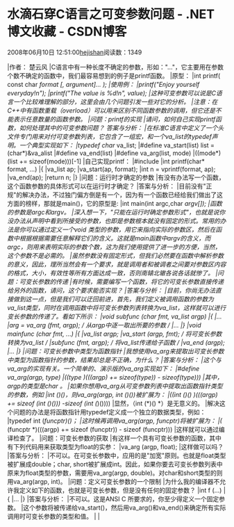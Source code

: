 
# 水滴石穿C语言之可变参数问题 - .NET博文收藏 - CSDN博客


2008年06月10日 12:51:00[hejishan](https://me.csdn.net/hejishan)阅读数：1349


|作者： 楚云风
|C语言中有一种长度不确定的参数，形如："…"，它主要用在参数个数不确定的函数中，我们最容易想到的例子是printf函数。
|原型：
|int printf( const char *format [, argument]... );
|使用例：
|printf("Enjoy yourself everyday!n");
|printf("The value is %d!n", value);
|这种可变参数可以说是C语言一个比较难理解的部分，这里会由几个问题引发一些对它的分析。
|注意：在C++中有函数重载（overload）可以用来区别不同函数参数的调用，但它还是不能表示任意数量的函数参数。
|问题：printf的实现
|请问，如何自己实现printf函数，如何处理其中的可变参数问题？ 答案与分析：
|在标准C语言中定义了一个头文件专门用来对付可变参数列表，它包含了一组宏，和一个va_list的typedef声明。一个典型实现如下：
|typedef char* va_list;
|\#define va_start(list) list = (char*)&va_alist
|\#define va_end(list)
|\#define va_arg(list, mode)
|((mode*) (list += sizeof(mode)))[-1]
|自己实现printf：
|\#include
|int printf(char* format, …)
|{
|va_list ap;
|va_start(ap, format);
|int n = vprintf(format, ap);
|va_end(ap);
|return n;
|}
|问题：运行时才确定的参数
|有没有办法写一个函数，这个函数参数的具体形式可以在运行时才确定？
|答案与分析：
|目前没有"正规"的解决办法，不过独门偏方倒是有一个，因为有一个函数已经给我们做出了这方面的榜样，那就是main()，它的原型是:
|int main(int argc,char *argv[]);
|函数的参数是argc和argv。
|深入想一下，"只能在运行时确定参数形式"，也就是说你没办法从声明中看到所接受的参数，也即是参数根本就没有固定的形式。常用的办法是你可以通过定义一个void *类型的参数，用它来指向实际的参数区，然后在函数中根据根据需要任意解释它们的含义。这就是main函数中argv的含义，而argc，则用来表明实际的参数个数，这为我们使用提供了进一步的方便，当然，这个参数不是必需的。
|虽然参数没有固定形式，但我们必然要在函数中解析参数的意义，因此，理所当然会有一个要求，就是调用者和被调者之间要对参数区内容的格式，大小，有效性等所有方面达成一致，否则南辕北辙各说各话就惨了。
|问题：可变长参数的传递
|有时候，需要编写一个函数，将它的可变长参数直接传递给另外的函数，请问，这个要求能否实现？
|答案与分析：
|目前，你尚无办法直接做到这一点，但是我们可以迂回前进，首先，我们定义被调用函数的参数为va_list类型，同时在调用函数中将可变长参数列表转换为va_list，这样就可以进行变长参数的传递了。看如下所示：
|void subfunc (char *fmt, va_list argp)
|{
|...
|arg = va_arg (fmt, argp); /* 从argp中逐一取出所要的参数 */
|...
|}
|void mainfunc (char *fmt, ...)
|{
|va_list argp;
|va_start (argp, fmt); /* 将可变长参数转换为va_list */
|subfunc (fmt, argp); /* 将va_list传递给子函数 */
|va_end (argp);
|...
|}
|问题：可变长参数中类型为函数指针
|我想使用va_arg来提取出可变长参数中类型为函数指针的参数，结果却总是不正确，为什么？
|答案与分析：
|这个与va_arg的实现有关。一个简单的、演示版的va_arg实现如下：
|\#define va_arg(argp, type)
|(*(type *)(((argp) += sizeof(type)) - sizeof(type)))
|其中，argp的类型是char *。
|如果你想用va_arg从可变参数列表中提取出函数指针类型的参数，例如
|int (*)()，则va_arg(argp, int (*)())被扩展为：
|(*(int (*)() *)(((argp) += sizeof (int (*)())) -sizeof (int (*)())))
|显然，（int (*)() *）是无意义的。
|解决这个问题的办法是将函数指针用typedef定义成一个独立的数据类型，例如：
|typedef int (*funcptr)()；
|这时候再调用va_arg(argp, funcptr)将被扩展为：
|(* (funcptr *)(((argp) += sizeof (funcptr)) - sizeof (funcptr)))
|这样就可以通过编译检查了。
|问题：可变长参数的获取
|有这样一个具有可变长参数的函数，其中有下列代码用来获取类型为float的实参：
|va_arg (argp, float);
|这样做可以吗？
|答案与分析：
|不可以。在可变长参数中，应用的是"加宽"原则。也就是float类型被扩展成double；char, short被扩展成int。因此，如果你要去可变长参数列表中原来为float类型的参数，需要用va_arg(argp, double)。对char和short类型的则用va_arg(argp, int)。
|问题：定义可变长参数的一个限制
|为什么我的编译器不允许我定义如下的函数，也就是可变长参数，但是没有任何的固定参数？
|int f (...)
|{
|...
|}
|答案与分析：
|不可以。这是ANSI C 所要求的，你至少得定义一个固定参数。
|这个参数将被传递给va_start()，然后用va_arg()和va_end()来确定所有实际调用时可变长参数的类型和值。
|
|



